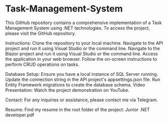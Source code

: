 # Task-Management-System
This GitHub repository contains a comprehensive implementation of a Task Management System using .NET technologies. 
To access the project, please visit the GitHub repository.

Instructions:
Clone the repository to your local machine.
Navigate to the API project and run it using Visual Studio or the command line.
Navigate to the Blazor project and run it using Visual Studio or the command line.
Access the application in your web browser.
Follow the on-screen instructions to perform CRUD operations on tasks.

Database Setup:
Ensure you have a local instance of SQL Server running.
Update the connection string in the API project's appsettings.json file.
Run Entity Framework migrations to create the database schema.
Video Presentation:
Watch the project demonstration on YouTube.

Contact:
For any inquiries or assistance, please contact me via Telegram.

Resume:
Find my resume in the root folder of the project: Junior .NET developer.pdf
